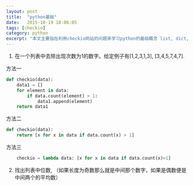 ```yaml
---
layout: post
title:  "python基础"
date:   2015-10-19 18:06:05
tags: [checkio]
category: python
excerpt: "本文主要指在利用checkio网站的问题来学习python的基础概念 list, dict, 等。。"
---
```




1. 在一个列表中去除出现次数为1的数字。给定例子有[1,2,3,1,3], [3,4,5,7,4,7].

方法一

```python
def checkio(data):
	data1 = []
	for element in data:
		if data.count(element) > 1:
			data1.append(element)
	return data1
```

方法二

```python
def checkio(data):
	return [x for x in data if data.count(x) > 1]
```

方法三

```python
	checkio = lambda data: [x for x in data if data.count(x)>1]
```

2. 找出列表中位数, （如果长度为奇数那么就是中间那个数字，如果是偶数便是中间两个的平均数）


